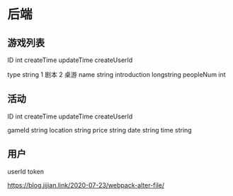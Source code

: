 # 后端
## 游戏列表
ID int
createTime
updateTime
createUserId

type string 1 剧本 2 桌游
name string 
introduction longstring
peopleNum int


## 活动
ID int
createTime
updateTime
createUserId

gameId string 
location string 
price string
date string
time string


## 用户
userId
token


https://blog.jijian.link/2020-07-23/webpack-alter-file/